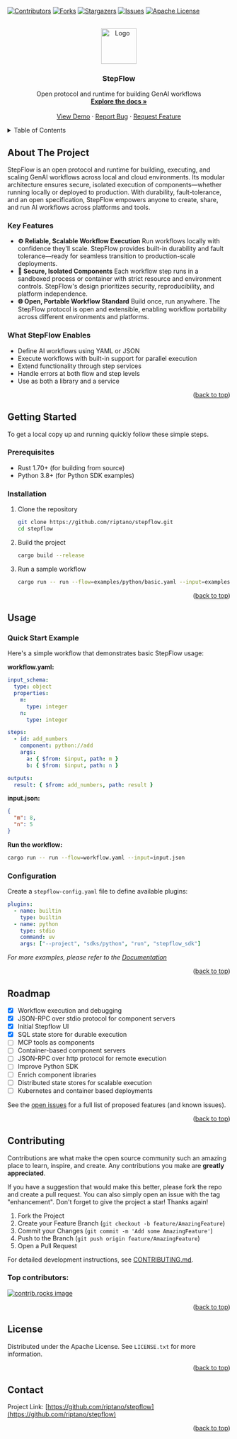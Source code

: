 <a id="readme-top"></a>

<!-- PROJECT SHIELDS -->
[![Contributors][contributors-shield]][contributors-url]
[![Forks][forks-shield]][forks-url]
[![Stargazers][stars-shield]][stars-url]
[![Issues][issues-shield]][issues-url]
[![Apache License][license-shield]][license-url]

<!-- PROJECT LOGO -->
<br />
<div align="center">
  <a href="https://github.com/riptano/stepflow">
    <img src="images/logo.png" alt="Logo" width="80" height="80">
  </a>

  <h3 align="center">StepFlow</h3>

  <p align="center">
    Open protocol and runtime for building GenAI workflows
    <br />
    <a href="https://fuzzy-journey-4j3y1we.pages.github.io/"><strong>Explore the docs »</strong></a>
    <br />
    <br />
    <a href="https://github.com/riptano/stepflow">View Demo</a>
    &middot;
    <a href="https://github.com/riptano/stepflow/issues/new?labels=bug&template=bug-report---.md">Report Bug</a>
    &middot;
    <a href="https://github.com/riptano/stepflow/issues/new?labels=enhancement&template=feature-request---.md">Request Feature</a>
  </p>
</div>

<!-- TABLE OF CONTENTS -->
<details>
  <summary>Table of Contents</summary>
  <ol>
    <li>
      <a href="#about-the-project">About The Project</a>
    </li>
    <li>
      <a href="#getting-started">Getting Started</a>
      <ul>
        <li><a href="#prerequisites">Prerequisites</a></li>
        <li><a href="#installation">Installation</a></li>
      </ul>
    </li>
    <li><a href="#usage">Usage</a></li>
    <li><a href="#roadmap">Roadmap</a></li>
    <li><a href="#contributing">Contributing</a></li>
    <li><a href="#license">License</a></li>
    <li><a href="#contact">Contact</a></li>
  </ol>
</details>

<!-- ABOUT THE PROJECT -->
## About The Project

StepFlow is an open protocol and runtime for building, executing, and scaling GenAI workflows across local and cloud environments. Its modular architecture ensures secure, isolated execution of components—whether running locally or deployed to production. With durability, fault-tolerance, and an open specification, StepFlow empowers anyone to create, share, and run AI workflows across platforms and tools.

### Key Features

- **⚙️ Reliable, Scalable Workflow Execution**
   Run workflows locally with confidence they'll scale. StepFlow provides built-in durability and fault tolerance—ready for seamless transition to production-scale deployments.
- **🔐 Secure, Isolated Components**
   Each workflow step runs in a sandboxed process or container with strict resource and environment controls. StepFlow's design prioritizes security, reproducibility, and platform independence.
- **🌐 Open, Portable Workflow Standard**
   Build once, run anywhere. The StepFlow protocol is open and extensible, enabling workflow portability across different environments and platforms.

### What StepFlow Enables

- Define AI workflows using YAML or JSON
- Execute workflows with built-in support for parallel execution
- Extend functionality through step services
- Handle errors at both flow and step levels
- Use as both a library and a service

<p align="right">(<a href="#readme-top">back to top</a>)</p>

<!-- GETTING STARTED -->
## Getting Started
To get a local copy up and running quickly follow these simple steps.
### Prerequisites

- Rust 1.70+ (for building from source)
- Python 3.8+ (for Python SDK examples)

### Installation

1. Clone the repository
   ```sh
   git clone https://github.com/riptano/stepflow.git
   cd stepflow
   ```

2. Build the project
   ```sh
   cargo build --release
   ```

3. Run a sample workflow
   ```sh
   cargo run -- run --flow=examples/python/basic.yaml --input=examples/python/input1.json
   ```

<p align="right">(<a href="#readme-top">back to top</a>)</p>

<!-- USAGE EXAMPLES -->
## Usage

### Quick Start Example

Here's a simple workflow that demonstrates basic StepFlow usage:

**workflow.yaml:**
```yaml
input_schema:
  type: object
  properties:
    m:
      type: integer
    n:
      type: integer

steps:
  - id: add_numbers
    component: python://add
    args:
      a: { $from: $input, path: m }
      b: { $from: $input, path: n }

outputs:
  result: { $from: add_numbers, path: result }
```

**input.json:**
```json
{
  "m": 8,
  "n": 5
}
```

**Run the workflow:**
```sh
cargo run -- run --flow=workflow.yaml --input=input.json
```

### Configuration

Create a `stepflow-config.yaml` file to define available plugins:

```yaml
plugins:
  - name: builtin
    type: builtin
  - name: python
    type: stdio
    command: uv
    args: ["--project", "sdks/python", "run", "stepflow_sdk"]
```

_For more examples, please refer to the [Documentation](https://fuzzy-journey-4j3y1we.pages.github.io/)_

<p align="right">(<a href="#readme-top">back to top</a>)</p>

<!-- ROADMAP -->
## Roadmap

- [x] Workflow execution and debugging
- [x] JSON-RPC over stdio protocol for component servers
- [x] Initial Stepflow UI
- [x] SQL state store for durable execution
- [ ] MCP tools as components
- [ ] Container-based component servers
- [ ] JSON-RPC over http protocol for remote execution
- [ ] Improve Python SDK
- [ ] Enrich component libraries
- [ ] Distributed state stores for scalable execution
- [ ] Kubernetes and container based deployments

See the [open issues](https://github.com/riptano/stepflow/issues) for a full list of proposed features (and known issues).

<p align="right">(<a href="#readme-top">back to top</a>)</p>

<!-- CONTRIBUTING -->
## Contributing

Contributions are what make the open source community such an amazing place to learn, inspire, and create. Any contributions you make are **greatly appreciated**.

If you have a suggestion that would make this better, please fork the repo and create a pull request. You can also simply open an issue with the tag "enhancement".
Don't forget to give the project a star! Thanks again!

1. Fork the Project
2. Create your Feature Branch (`git checkout -b feature/AmazingFeature`)
3. Commit your Changes (`git commit -m 'Add some AmazingFeature'`)
4. Push to the Branch (`git push origin feature/AmazingFeature`)
5. Open a Pull Request

For detailed development instructions, see [CONTRIBUTING.md](CONTRIBUTING.md).

### Top contributors:

<a href="https://github.com/riptano/stepflow/graphs/contributors">
  <img src="https://contrib.rocks/image?repo=riptano/stepflow" alt="contrib.rocks image" />
</a>

<p align="right">(<a href="#readme-top">back to top</a>)</p>

<!-- LICENSE -->
## License

Distributed under the Apache License. See `LICENSE.txt` for more information.

<p align="right">(<a href="#readme-top">back to top</a>)</p>

<!-- CONTACT -->
## Contact

Project Link: [https://github.com/riptano/stepflow](https://github.com/riptano/stepflow)

<p align="right">(<a href="#readme-top">back to top</a>)</p>

<!-- MARKDOWN LINKS & IMAGES -->
<!-- https://www.markdownguide.org/basic-syntax/#reference-style-links -->
[contributors-shield]: https://img.shields.io/github/contributors/riptano/stepflow.svg?style=for-the-badge
[contributors-url]: https://github.com/riptano/stepflow/graphs/contributors
[forks-shield]: https://img.shields.io/github/forks/riptano/stepflow.svg?style=for-the-badge
[forks-url]: https://github.com/riptano/stepflow/network/members
[stars-shield]: https://img.shields.io/github/stars/riptano/stepflow.svg?style=for-the-badge
[stars-url]: https://github.com/riptano/stepflow/stargazers
[issues-shield]: https://img.shields.io/github/issues/riptano/stepflow.svg?style=for-the-badge
[issues-url]: https://github.com/riptano/stepflow/issues
[license-shield]: https://img.shields.io/github/license/riptano/stepflow.svg?style=for-the-badge
[license-url]: https://github.com/riptano/stepflow/blob/master/LICENSE.txt
